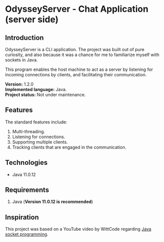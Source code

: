# OdysseyServer - Chat Application (server side)

## Introduction
OdysseyServer is a CLI application. The project was built out of pure curiosity, and also because it was a chance for me to familiarize myself with sockets in Java.

This program enables the host machine to act as a server by listening for incoming connections by clients, and facilitating their communication.

**Version:** 1.2.0<br>
**Implemented language:** Java.<br>
**Project status:** Not under maintenance.

## Features
The standard features include:
1. Multi-threading.
1. Listening for connections.
1. Supporting multiple clients.
1. Tracking clients that are engaged in the communication.

## Technologies
* Java 11.0.12

## Requirements
1. Java (**Version 11.0.12 is recommended**)

## Inspiration

This project was based on a YouTube video by WittCode regarding [Java socket programming](https://www.youtube.com/watch?v=gLfuZrrfKes).
